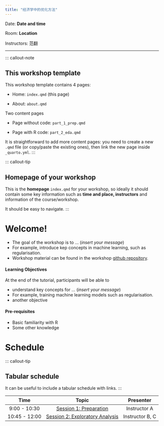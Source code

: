 ```yaml
---
title: "经济学中的优化方法"
---
```










Date: **Date and time**

Room: **Location**

Instructors: 范翻

------------------------------------------------------------------------

::: callout-note
## This workshop template

This workshop template contains 4 pages:

-   Home: `index.qmd` (this page)

-   About: `about.qmd`

Two content pages

-   Page without code: `part_1_prep.qmd`

-   Page with R code: `part_2_eda.qmd`

It is straightforward to add more content pages: you need to create a
new `.qmd` file (or copy/paste the existing ones), then link the new
page inside `_quarto.yml`.
:::

::: callout-tip
## Homepage of your workshop

This is the **homepage** `index.qmd` for your workshop, so ideally it
should contain some key information such as **time and place,
instructors** and information of the course/workshop.

It should be easy to navigate.
:::

# Welcome!

-   The goal of the workshop is to ... (*insert your message*)
-   For example, introduce kep concepts in machine learning, such as
    regularisation.
-   Workshop material can be found in the workshop [github
    repository](https://github.com).

#### Learning Objectives

At the end of the tutorial, participants will be able to

-   understand key concepts for ... (*insert your message*)
-   For example, training machine learning models such as
    regularisation.
-   another objective

#### Pre-requisites

-   Basic familiarity with R
-   Some other knowledge

# Schedule

::: callout-tip
## Tabular schedule

It can be useful to include a tabular schedule with links.
:::

| Time | Topic | Presenter |
|:--:|:--:|:--:|
| 9:00 - 10:30 | [Session 1: Preparation](part_1_prep.qmd) | Instructor A |
| 10:45 - 12:00 | [Session 2: Exploratory Analysis](part_2_eda.qmd) | Instructor B, C |
